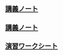 ## [講義ノート](繰り返し処理.md)
## [講義ノート](./繰り返し処理2.md)
## [演習ワークシート](http://colab.research.google.com/github/ueharaLab/python5_repeat/blob/main/繰り返し処理.ipynb) 